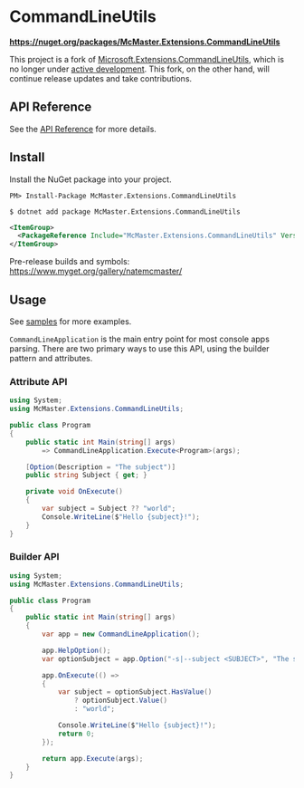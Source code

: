 CommandLineUtils
================

**https://nuget.org/packages/McMaster.Extensions.CommandLineUtils**

This project is a fork of [Microsoft.Extensions.CommandLineUtils](https://github.com/aspnet/Common), which is no longer under [active development](https://github.com/aspnet/Common/issues/257). This fork, on the other hand, will continue release updates and take contributions.

## API Reference

See the [API Reference](./api/index.md) for more details.

## Install

Install the NuGet package into your project.


```
PM> Install-Package McMaster.Extensions.CommandLineUtils
```
```
$ dotnet add package McMaster.Extensions.CommandLineUtils
```
```xml
<ItemGroup>
  <PackageReference Include="McMaster.Extensions.CommandLineUtils" Version="2.2.2" />
</ItemGroup>
```

Pre-release builds and symbols: https://www.myget.org/gallery/natemcmaster/

## Usage

See [samples](https://github.com/natemcmaster/CommandLineUtils/tree/master/samples) for more examples.

`CommandLineApplication` is the main entry point for most console apps parsing. There are two primary ways to use this API, using the builder pattern and attributes.

### Attribute API

```c#
using System;
using McMaster.Extensions.CommandLineUtils;

public class Program
{
    public static int Main(string[] args)
        => CommandLineApplication.Execute<Program>(args);

    [Option(Description = "The subject")]
    public string Subject { get; }

    private void OnExecute()
    {
        var subject = Subject ?? "world";
        Console.WriteLine($"Hello {subject}!");
    }
}
```

### Builder API


```c#
using System;
using McMaster.Extensions.CommandLineUtils;

public class Program
{
    public static int Main(string[] args)
    {
        var app = new CommandLineApplication();

        app.HelpOption();
        var optionSubject = app.Option("-s|--subject <SUBJECT>", "The subject", CommandOptionType.SingleValue);

        app.OnExecute(() =>
        {
            var subject = optionSubject.HasValue()
                ? optionSubject.Value()
                : "world";

            Console.WriteLine($"Hello {subject}!");
            return 0;
        });

        return app.Execute(args);
    }
}

```
